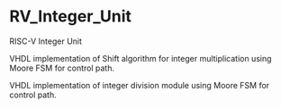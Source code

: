 # RV_Integer_Unit
RISC-V Integer Unit

VHDL implementation of Shift algorithm for integer multiplication using Moore FSM for control path.

VHDL implementation of integer division module using Moore FSM for control path.
